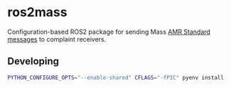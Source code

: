 # ros2mass

Configuration-based ROS2 package for sending Mass [AMR Standard messages](https://github.com/MassRobotics-AMR/AMR_Interop_Standard) to complaint receivers.

## Developing

```bash
PYTHON_CONFIGURE_OPTS="--enable-shared" CFLAGS="-fPIC" pyenv install
```